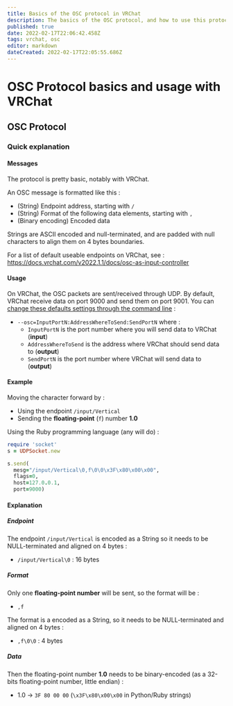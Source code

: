 ```yaml
---
title: Basics of the OSC protocol in VRChat
description: The basics of the OSC protocol, and how to use this protocol on VRChat.
published: true
date: 2022-02-17T22:06:42.458Z
tags: vrchat, osc
editor: markdown
dateCreated: 2022-02-17T22:05:55.686Z
---
```


# OSC Protocol basics and usage with VRChat

## OSC Protocol

### Quick explanation

#### Messages

The protocol is pretty basic, notably with VRChat.

An OSC message is formatted like this :

* (String) Endpoint address, starting with `/`
* (String) Format of the following data elements, starting with `,`
* (Binary encoding) Encoded data

Strings are ASCII encoded and null-terminated, and are padded with null characters to align them on 4 bytes boundaries.

For a list of default useable endpoints on VRChat, see :
https://docs.vrchat.com/v2022.1.1/docs/osc-as-input-controller

#### Usage

On VRChat, the OSC packets are sent/received through UDP.
By default, VRChat receive data on port 9000 and send them on port 9001.
You can [change these defaults settings through the command line](https://docs.vrchat.com/v2022.1.1/docs/osc-overview) :

* `--osc=InputPortN:AddressWhereToSend:SendPortN` where :
  * `InputPortN` is the port number where you will send data to VRChat (**input**)
  * `AddressWhereToSend` is the address where VRChat should send data to (**output**)
  * `SendPortN` is the port number where VRChat will send data to (**output**)

#### Example

Moving the character forward by :
* Using the endpoint `/input/Vertical`
* Sending the **floating-point** (`f`) number **1.0**

Using the Ruby programming language (any will do) :

```ruby
require 'socket'
s = UDPSocket.new

s.send(
  mesg="/input/Vertical\0,f\0\0\x3F\x80\x00\x00",
  flags=0,
  host=127.0.0.1, 
  port=9000)
```

#### Explanation

##### Endpoint

The endpoint `/input/Vertical` is encoded as a String so it needs to be NULL-terminated and aligned on 4 bytes :
* `/input/Vertical\0` : 16 bytes

##### Format

Only one **floating-point number** will be sent, so the format will be :
* `,f`

The format is a encoded as a String, so it needs to be NULL-terminated and aligned on 4 bytes :
* `,f\0\0` : 4 bytes

##### Data

Then the floating-point number **1.0** needs to be binary-encoded (as a 32-bits floating-point number, little endian) :
* 1.0 → `3F 80 00 00` (`\x3F\x80\x00\x00` in Python/Ruby strings)

